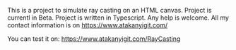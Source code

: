 This is a project to simulate ray casting on an HTML canvas. Project is currentl in Beta. Project is written in Typescript. 
Any help is welcome. All my contact information is on https://www.atakanyigit.com/

You can test it on: https://www.atakanyigit.com/RayCasting
